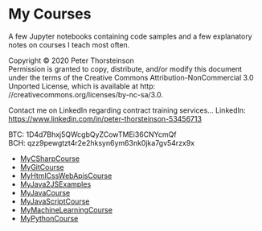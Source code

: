 # My Courses

A few Jupyter notebooks containing code samples and a few explanatory notes on courses I teach most often.  

Copyright © 2020 Peter Thorsteinson  
Permission is granted to copy, distribute, and/or modify this document under the terms of the
Creative Commons Attribution-NonCommercial 3.0 Unported License, which is available at http:
//creativecommons.org/licenses/by-nc-sa/3.0.  

Contact me on LinkedIn regarding contract training services...
LinkedIn: https://www.linkedin.com/in/peter-thorsteinson-53456713  

BTC: 1D4d7Bhxj5QWcgbQyZCowTMEi36CNYcmQf  
BCH: qzz9pewgtzt4r2e2hksyn6ym63nk0jka7gv54rzx9x  

* [MyCSharpCourse](https://github.com/peterthorsteinson/MyCourses/tree/master/MyCSharpCourse)
* [MyGitCourse](https://github.com/peterthorsteinson/MyCourses/tree/master/MyCSharpCourse)
* [MyHtmlCssWebApisCourse](https://github.com/peterthorsteinson/MyCourses/tree/master/MyHtmlCssWebApisCourse)
* [MyJava2JSExamples](https://github.com/peterthorsteinson/MyCourses/tree/master/MyJava2JSExamples)
* [MyJavaCourse](https://github.com/peterthorsteinson/MyCourses/tree/master/MyJavaCourse)
* [MyJavaScriptCourse](https://github.com/peterthorsteinson/MyCourses/tree/master/MyJavaScriptCourse)
* [MyMachineLearningCourse](https://github.com/peterthorsteinson/MyCourses/tree/master/MyMachineLearningCourse)
* [MyPythonCourse](https://github.com/peterthorsteinson/MyCourses/tree/master/MyPythonCourse)
